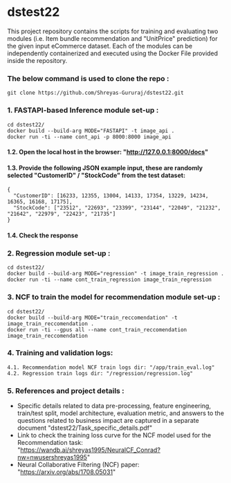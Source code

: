 # dstest22
This project repository contains the scripts for training and evaluating two modules (i.e. Item bundle recommendation and "UnitPrice" prediction) for the given input eCommerce dataset. Each of the modules can be independently containerized and executed using the Docker File provided inside the  repository.

### The below command is used to clone the repo :
```
git clone https://github.com/Shreyas-Gururaj/dstest22.git
```
### 1. FASTAPI-based Inference module set-up :
```
cd dstest22/
docker build --build-arg MODE="FASTAPI" -t image_api .
docker run -ti --name cont_api -p 8000:8000 image_api
```

#### 1.2. Open the local host in the browser: "http://127.0.0.1:8000/docs"

#### 1.3. Provide the following JSON example input, these are randomly selected "CustomerID" / "StockCode" from the test dataset:
```
{
  "CustomerID": [16233, 12355, 13004, 14133, 17354, 13229, 14234, 16365, 16168, 17175],
  "StockCode": ["23512", "22693", "23399", "23144", "22049", "21232", "21642", "22979", "22423", "21735"]
}
```

#### 1.4. Check the response

### 2. Regression module set-up :
```
cd dstest22/
docker build --build-arg MODE="regression" -t image_train_regression .
docker run -ti --name cont_train_regression image_train_regression
```

### 3. NCF to train the model for recommendation module set-up :
```
cd dstest22/
docker build --build-arg MODE="train_reccomendation" -t image_train_reccomendation .
docker run -ti --gpus all --name cont_train_reccomendation image_train_reccomendation
```
### 4. Training and validation logs:
```
4.1. Recommendation model NCF train logs dir: "/app/train_eval.log"
4.2. Regression train logs dir: "/regression/regression.log"
```

### 5. References and project details :
- Specific details related to data pre-processing, feature engineering, train/test split, model architecture, evaluation metric, and answers to the questions related to business impact are captured in a separate document "dstest22/Task_specific_details.pdf"
- Link to check the training loss curve for the NCF model used for the Recommendation task: "https://wandb.ai/shreyas1995/NeuralCF_Conrad?nw=nwusershreyas1995"
- Neural Collaborative Filtering (NCF) paper: "https://arxiv.org/abs/1708.05031"
